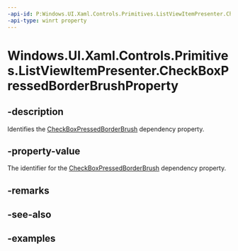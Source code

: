 ```yaml
---
-api-id: P:Windows.UI.Xaml.Controls.Primitives.ListViewItemPresenter.CheckBoxPressedBorderBrushProperty
-api-type: winrt property
---
```


# Windows.UI.Xaml.Controls.Primitives.ListViewItemPresenter.CheckBoxPressedBorderBrushProperty

<!--
public static Windows.UI.Xaml.DependencyProperty CheckBoxPressedBorderBrushProperty { get; }
-->


## -description

Identifies the [CheckBoxPressedBorderBrush](listviewitempresenter_checkboxpressedborderbrush.md) dependency property.

## -property-value

The identifier for the [CheckBoxPressedBorderBrush](listviewitempresenter_checkboxpressedborderbrush.md) dependency property.

## -remarks

## -see-also

## -examples


